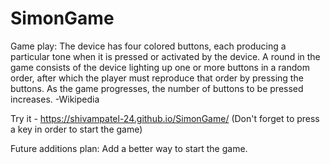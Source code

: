 # SimonGame

Game play: The device has four colored buttons, each producing a particular tone when it is pressed or activated by the device. A round in the game consists of the device lighting up one or more buttons in a random order, after which the player must reproduce that order by pressing the buttons. As the game progresses, the number of buttons to be pressed increases.
  -Wikipedia

Try it - https://shivampatel-24.github.io/SimonGame/
(Don't forget to press a key in order to start the game)


Future additions plan: Add a better way to start the game.
